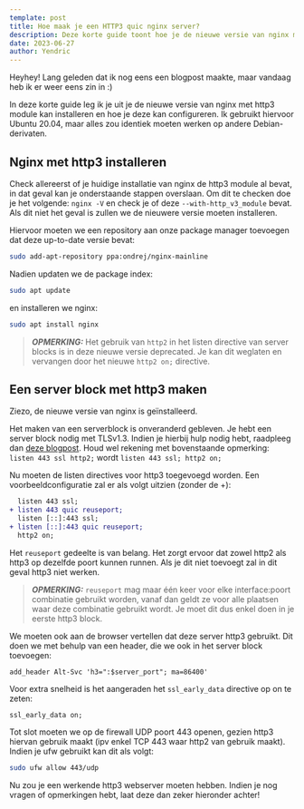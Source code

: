 ```yaml
---
template: post
title: Hoe maak je een HTTP3 quic nginx server?
description: Deze korte guide toont hoe je de nieuwe versie van nginx met http3 module kan installeren en hoe je deze kan configureren.
date: 2023-06-27
author: Yendric
---
```


Heyhey!
Lang geleden dat ik nog eens een blogpost maakte, maar vandaag heb ik er weer eens zin in :)

In deze korte guide leg ik je uit je de nieuwe versie van nginx met http3 module kan installeren en hoe je deze kan configureren.
Ik gebruikt hiervoor Ubuntu 20.04, maar alles zou identiek moeten werken op andere Debian-derivaten.

## Nginx met http3 installeren

Check allereerst of je huidige installatie van nginx de http3 module al bevat, in dat geval kan je onderstaande stappen overslaan.
Om dit te checken doe je het volgende: `nginx -V` en check je of deze `--with-http_v3_module` bevat. Als dit niet het geval is zullen we de nieuwere versie moeten installeren.

Hiervoor moeten we een repository aan onze package manager toevoegen dat deze up-to-date versie bevat:

```bash
sudo add-apt-repository ppa:ondrej/nginx-mainline
```

Nadien updaten we de package index:

```bash
sudo apt update
```

en installeren we nginx:

```bash
sudo apt install nginx
```

> **_OPMERKING:_** Het gebruik van `http2` in het listen directive van server blocks is in deze nieuwe versie deprecated. Je kan dit weglaten en vervangen door het nieuwe `http2 on;` directive.

## Een server block met http3 maken

Ziezo, de nieuwe versie van nginx is geïnstalleerd.

Het maken van een serverblock is onveranderd gebleven. Je hebt een server block nodig met TLSv1.3. Indien je hierbij hulp nodig hebt, raadpleeg dan [deze blogpost](/nginx-server-blocks-maken/). Houd wel rekening met bovenstaande opmerking: `listen 443 ssl http2;` wordt `listen 443 ssl; http2 on;`

Nu moeten de listen directives voor http3 toegevoegd worden. Een voorbeeldconfiguratie zal er als volgt uitzien (zonder de +):

```diff
  listen 443 ssl;
+ listen 443 quic reuseport;
  listen [::]:443 ssl;
+ listen [::]:443 quic reuseport;
  http2 on;
```

Het `reuseport` gedeelte is van belang. Het zorgt ervoor dat zowel http2 als http3 op dezelfde poort kunnen runnen. Als je dit niet toevoegt zal in dit geval http3 niet werken.

> **_OPMERKING:_** `reuseport` mag maar één keer voor elke interface:poort combinatie gebruikt worden, vanaf dan geldt ze voor alle plaatsen waar deze combinatie gebruikt wordt. Je moet dit dus enkel doen in je eerste http3 block.

We moeten ook aan de browser vertellen dat deze server http3 gebruikt. Dit doen we met behulp van een header, die we ook in het server block toevoegen:

```nginx
add_header Alt-Svc 'h3=":$server_port"; ma=86400'
```

Voor extra snelheid is het aangeraden het `ssl_early_data` directive op on te zeten:

```nginx
ssl_early_data on;
```

Tot slot moeten we op de firewall UDP poort 443 openen, gezien http3 hiervan gebruik maakt (ipv enkel TCP 443 waar http2 van gebruik maakt). Indien je ufw gebruikt kan dit als volgt:

```bash
sudo ufw allow 443/udp
```

Nu zou je een werkende http3 webserver moeten hebben. Indien je nog vragen of opmerkingen hebt, laat deze dan zeker hieronder achter!
